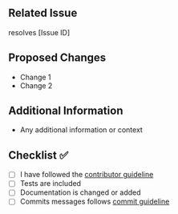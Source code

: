 ## Related Issue
resolves [Issue ID]
<!-- Replace [Issue ID] with the issue id -->

## Proposed Changes
- Change 1
- Change 2

## Additional Information
- Any additional information or context

## Checklist ✅

- [ ] I have followed the [contributor guideline](https://github.com/platzily/platzily-ui/blob/master/CONTRIBUTING.md)
- [ ] Tests are included
- [ ] Documentation is changed or added
- [ ] Commits messages follows [commit guideline](https://github.com/platzily/platzily-ui/blob/master/CONTRIBUTING.md/#Commits)
